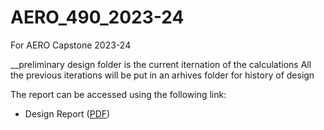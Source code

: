 # AERO_490_2023-24
For AERO Capstone 2023-24

__preliminary design folder is the current iternation of the calculations
All the previous iterations will be put in an arhives folder for history of design

The report can be accessed using the following link: 
* Design Report ([PDF](https://github.com/paramvirlobana/AERO_490_2023-24_Capstone/blob/main/Design%20Report.pdf))
